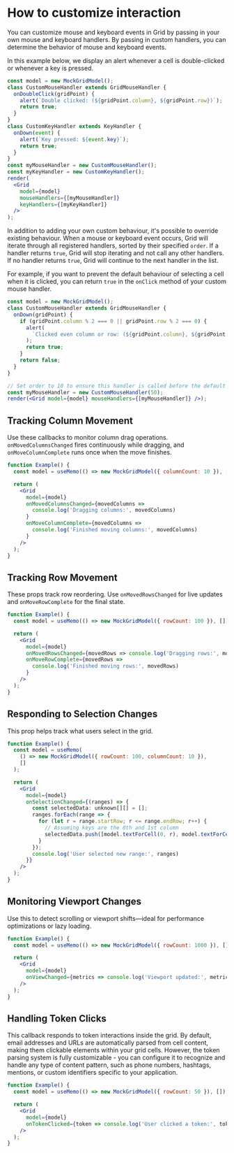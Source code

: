 # How to customize interaction

You can customize mouse and keyboard events in Grid by passing in your own mouse and keyboard handlers. By passing in custom handlers, you can determine the behavior of mouse and keyboard events.

In this example below, we display an alert whenever a cell is double-clicked or whenever a key is pressed.

```jsx live noInline
const model = new MockGridModel();
class CustomMouseHandler extends GridMouseHandler {
  onDoubleClick(gridPoint) {
    alert(`Double clicked: (${gridPoint.column}, ${gridPoint.row})`);
    return true;
  }
}
class CustomKeyHandler extends KeyHandler {
  onDown(event) {
    alert(`Key pressed: ${event.key}`);
    return true;
  }
}
const myMouseHandler = new CustomMouseHandler();
const myKeyHandler = new CustomKeyHandler();
render(
  <Grid
    model={model}
    mouseHandlers={[myMouseHandler]}
    keyHandlers={[myKeyHandler]}
  />
);
```

In addition to adding your own custom behaviour, it's possible to override existing behaviour. When a mouse or keyboard event occurs, Grid will iterate through all registered handlers, sorted by their specified `order`. If a handler returns `true`, Grid will stop iterating and not call any other handlers. If no handler returns `true`, Grid will continue to the next handler in the list.

For example, if you want to prevent the default behaviour of selecting a cell when it is clicked, you can return `true` in the `onClick` method of your custom mouse handler.

```jsx live noInline
const model = new MockGridModel();
class CustomMouseHandler extends GridMouseHandler {
  onDown(gridPoint) {
    if (gridPoint.column % 2 === 0 || gridPoint.row % 2 === 0) {
      alert(
        `Clicked even column or row: (${gridPoint.column}, ${gridPoint.row})`
      );
      return true;
    }
    return false;
  }
}

// Set order to 10 to ensure this handler is called before the default handler
const myMouseHandler = new CustomMouseHandler(50);
render(<Grid model={model} mouseHandlers={[myMouseHandler]} />);
```

## Tracking Column Movement

Use these callbacks to monitor column drag operations. `onMovedColumnsChanged` fires continuously while dragging, and `onMoveColumnComplete` runs once when the move finishes.

```jsx live
function Example() {
  const model = useMemo(() => new MockGridModel({ columnCount: 10 }), []);

  return (
    <Grid
      model={model}
      onMovedColumnsChanged={movedColumns =>
        console.log('Dragging columns:', movedColumns)
      }
      onMoveColumnComplete={movedColumns =>
        console.log('Finished moving columns:', movedColumns)
      }
    />
  );
}
```

## Tracking Row Movement

These props track row reordering. Use `onMovedRowsChanged` for live updates and `onMoveRowComplete` for the final state.

```jsx live
function Example() {
  const model = useMemo(() => new MockGridModel({ rowCount: 100 }), []);

  return (
    <Grid
      model={model}
      onMovedRowsChanged={movedRows => console.log('Dragging rows:', movedRows)}
      onMoveRowComplete={movedRows =>
        console.log('Finished moving rows:', movedRows)
      }
    />
  );
}
```

## Responding to Selection Changes

This prop helps track what users select in the grid.

```jsx live
function Example() {
  const model = useMemo(
    () => new MockGridModel({ rowCount: 100, columnCount: 10 }),
    []
  );

  return (
    <Grid
      model={model}
      onSelectionChanged={(ranges) => {
        const selectedData: unknown[][] = [];
        ranges.forEach(range => {
          for (let r = range.startRow; r <= range.endRow; r++) {
            // Assuming keys are the 0th and 1st column
            selectedData.push([model.textForCell(0, r), model.textForCell(1, r)])
          }
        });
        console.log('User selected new range:', ranges)
      }}
    />
  );
}
```

## Monitoring Viewport Changes

Use this to detect scrolling or viewport shifts—ideal for performance optimizations or lazy loading.

```jsx live
function Example() {
  const model = useMemo(() => new MockGridModel({ rowCount: 1000 }), []);

  return (
    <Grid
      model={model}
      onViewChanged={metrics => console.log('Viewport updated:', metrics)}
    />
  );
}
```

## Handling Token Clicks

This callback responds to token interactions inside the grid. By default, email addresses and URLs are automatically parsed from cell content, making them clickable elements within your grid cells. However, the token parsing system is fully customizable - you can configure it to recognize and handle any type of content pattern, such as phone numbers, hashtags, mentions, or custom identifiers specific to your application.

```jsx live
function Example() {
  const model = useMemo(() => new MockGridModel({ rowCount: 50 }), []);

  return (
    <Grid
      model={model}
      onTokenClicked={token => console.log('User clicked a token:', token)}
    />
  );
}
```
